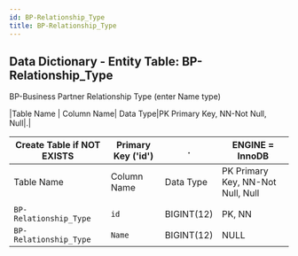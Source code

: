 ```yaml
---
id: BP-Relationship_Type
title: BP-Relationship_Type
---
```


## Data Dictionary - Entity Table: BP-Relationship_Type

BP-Business Partner Relationship Type (enter Name type)

|Table Name | Column Name| Data Type|PK Primary Key, NN-Not Null, Null|.|


| Create Table if NOT EXISTS| Primary Key ('id')|.|ENGINE = InnoDB|
|---|---|---|---|
|Table Name | Column Name| Data Type|PK Primary Key, NN-Not Null, Null|
||
|`BP-Relationship_Type`|`id`| BIGINT(12)|PK, NN|
|`BP-Relationship_Type`|`Name`|BIGINT(12)|NULL|

